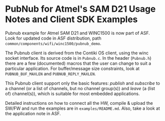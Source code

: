# PubNub for Atmel's SAM D21 Usage Notes and Client SDK Examples

Pubnub example for Atmel SAM D21 and WINC1500 is now part of ASF.
Look for updated code in ASF distribution, path
`common/components/wifi/winc1500/pubnub_demo`.


The Pubnub client is derived from the Contiki OS client, using the winc socket interface.
Its source code is in `Pubnub.c`. In the header (`Pubnub.h`) there are a few (documented) macros that the user can change to suit a particular application. For buffer/message size constraints, look at `PUBNUB_BUF_MAXLEN` and `PUBNUB_REPLY_MAXLEN`.

This Pubnub client support only the basic features: *publish* and *subscribe* to a channel (or a list of channels, but no channel group(s)) and *leave* (a (list of) channel(s)), which is suitable for most embedded applications.

Detailed instructions on how to connect all the HW, compile & upload the SW/FW and run the examples are in `examples/README.md`. Also, take a look at the application note in ASF.
